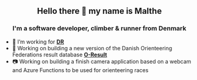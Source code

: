 <h2 align="center">Hello there 👋 my name is Malthe</h2>
<h3 align="center">I'm a software developer, climber & runner from Denmark</h3>

- 🏢 I’m working for **[DR](https://www.dr.dk/)**
- 🥈 Working on building a new version of the Danish Orienteering Federations result database **[O-Result](https://o-result.dk/)**
- 📷 Working on building a finish camera application based on a webcam and Azure Functions to be used for orienteering races 
